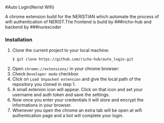 #Auto Login(Nerist Wifi)

A chrome extension build for the NERISTIAN which automate the process of wifi authentication of NERIST.The frontend is build by ###richo-hub and backend by ###nurexcoder

### Installation
1. Clone the current project to your local machine:
    ```sh
    $ git clone https://github.com/richo-hub/auto_login.git
    ```
2. Open `chrome://extensions/` in your chrome browser:
3. Check `Developer mode` checkbox
4. Click on `Load Unpacked extension` and give the local path of the repository you cloned in step 1.
5. A small extenion icon will appear. Click on that icon and set your username and auth token and save the settings.
6. Now once you enter your credentials it will store and encrypt the informations in your browser.
7. Whenever you open the chrome an extra tab will be open at wifi authentication page and a bot will complete your login.
